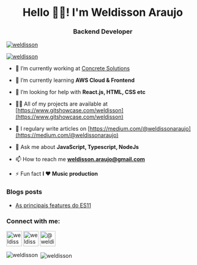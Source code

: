 
<h1 align="center">Hello 👋🏼! I'm Weldisson Araujo</h1>
<h3 align="center">Backend Developer</h3>



<p align="left"> <a href="https://github.com/ryo-ma/github-profile-trophy"><img src="https://github-profile-trophy.vercel.app/?username=weldisson" alt="weldisson" /></a> </p>

<p align="left"> <a href="https://twitter.com/weldisson" target="blank"><img src="https://img.shields.io/twitter/follow/weldisson?logo=twitter&style=for-the-badge" alt="weldisson" /></a> </p>

- 🔭 I’m currently working at [Concrete Solutions](https://github.com/concretesolutions)

- 🌱 I’m currently learning **AWS Cloud & Frontend**

- 🤝 I’m looking for help with **React.js, HTML, CSS etc**

- 👨‍💻 All of my projects are available at [https://www.gitshowcase.com/weldisson](https://www.gitshowcase.com/weldisson)

- 📝 I regulary write articles on [https://medium.com/@weldissonaraujo](https://medium.com/@weldissonaraujo)

- 💬 Ask me about **JavaScript, Typescript, NodeJs**

- 📫 How to reach me **weldisson.araujo@gmail.com**

- ⚡ Fun fact **I ❤ Music production**

### Blogs posts
- [As principais features do ES11](https://medium.com/concretebr/principais-features-do-es11-2748c0477191)

<h3 align="left">Connect with me:</h3>
<p align="left">

<a href="https://twitter.com/weldisson" target="blank"><img align="center" src="https://img.icons8.com/fluent/48/000000/twitter.png" alt="weldisson" height="40" width="40" /></a> <a href="https://instagram.com/weldissonaraujo" target="blank"><img align="center" src="https://img.icons8.com/color/48/000000/instagram-new--v1.png" alt="weldissonaraujo" height="40" width="40" /></a> <a href="https://medium.com/@weldisson" target="blank"><img align="center" src="https://img.icons8.com/ios-glyphs/30/000000/medium-monogram.png" alt="@weldisson" height="40" width="40" /></a></p>

<p><img align="left" src="https://github-readme-stats.vercel.app/api/top-langs?username=weldisson&show_icons=true&locale=en&layout=compact" alt="weldisson"/></p> 
<p>&nbsp;<img align="center" src="https://github-readme-stats.vercel.app/api?username=weldisson&show_icons=true&locale=en" alt="weldisson" /></p>